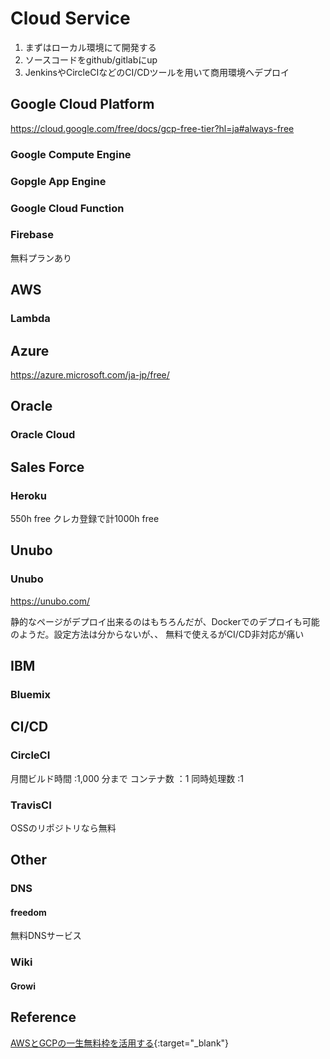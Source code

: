 # Cloud Service
1.  まずはローカル環境にて開発する
2.  ソースコードをgithub/gitlabにup
3.  JenkinsやCircleCIなどのCI/CDツールを用いて商用環境へデプロイ

## Google Cloud Platform
https://cloud.google.com/free/docs/gcp-free-tier?hl=ja#always-free

### Google Compute Engine

### Gopgle App Engine

### Google Cloud Function

### Firebase
無料プランあり

## AWS
### Lambda

## Azure
https://azure.microsoft.com/ja-jp/free/


## Oracle
### Oracle Cloud

## Sales Force
### Heroku
550h free
クレカ登録で計1000h free

## Unubo
### Unubo
https://unubo.com/

静的なページがデプロイ出来るのはもちろんだが、Dockerでのデプロイも可能のようだ。設定方法は分からないが、、
無料で使えるがCI/CD非対応が痛い

## IBM
### Bluemix

## CI/CD
### CircleCI
月間ビルド時間 :1,000 分まで
コンテナ数 ：1
同時処理数 :1

### TravisCI
OSSのリポジトリなら無料

## Other
### DNS
#### freedom
無料DNSサービス

### Wiki
#### Growi


## Reference
[AWSとGCPの一生無料枠を活用する](https://qiita.com/suzukenz/items/4ecafd341e012102a6e9){:target="_blank"}
